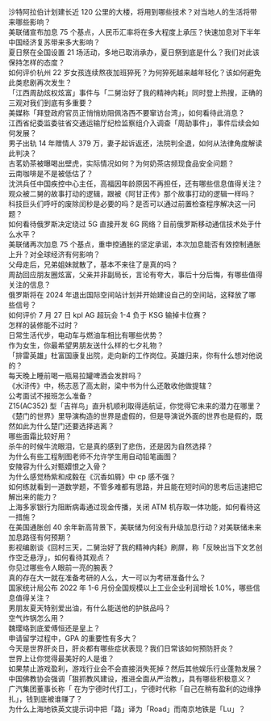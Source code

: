 沙特阿拉伯计划建长近 120 公里的大楼，将用到哪些技术？对当地人的生活将带来哪些影响？  
美联储宣布加息 75 个基点，人民币汇率将在多大程度上承压？快速加息对下半年中国经济复苏带来多大影响？  
夏日祭在全国设置 21 场活动，多地已取消承办，夏日祭到底是什么？我们对此该保持怎样的态度？  
如何评价杭州 22 岁女孩连续熬夜加班猝死？为何猝死越来越年轻化？该如何避免此类悲剧再次发生？  
「江西周劼炫权炫富」事件与「二舅治好了我的精神内耗」同时登上热搜，正确的三观对我们到底有多重要？  
美媒称「拜登政府官员正悄悄劝阻佩洛西不要窜访台湾」，如何看待此消息？  
江西省纪委监委驻省交通运输厅纪检监察组介入调查「周劼事件」，事件后续会如何发展？  
男子出轨 14 年赠情人 379 万，妻子起诉返还，法院判全退，如何从法律角度解读此判决？  
古茗奶茶被曝喝出壁虎，实际情况如何？为何奶茶店频现食品安全问题？  
云南咖啡是不是被低估了？  
沈洪兵任中国疾控中心主任，高福因年龄原因不再担任，还有哪些信息值得关注？  
观众被二舅的故事打动的逻辑，跟被《阿甘正传》那个故事打动的逻辑一样吗？  
科技巨头们呼吁的废除闰秒是必要的吗？是否可以通过前置检查程序解决这一问题？  
如何看待俄罗斯决定绕过 5G 直接开发 6G 网络？目前俄罗斯移动通信技术处于什么水平？  
美联储再次加息 75 个基点，重申控通胀的坚定承诺，本次加息能否有效控制通胀上升？对全球经济有何影响？  
父母走后，兄弟姐妹就散了，基本不来往了是真的吗？  
周劼回应朋友圈炫富，父亲并非副局长，言论有夸大，事后十分后悔，有哪些值得关注的信息？  
俄罗斯将在 2024 年退出国际空间站计划并开始建设自己的空间站，这释放了哪些信号？  
如何评价 7 月 27 日 kpl AG 超玩会 1-4 负于 KSG 输掉卡位赛？  
怎样的装修能不过时？  
日常生活代步，电动车与燃油车相比有哪些优势？  
作为女生，你最希望男朋友送什么样的七夕礼物？  
「排雷英雄」杜富国康复出院，走向新的工作岗位。英雄归来，你有什么想对他说的？  
每天晚上睡前喝一瓶易拉罐啤酒会发胖吗？  
《水浒传》中，杨志恶了高太尉，梁中书为什么还敢收他做提辖？  
公考面试不报班怎么准备？  
Z15(AC352) 型「吉祥鸟」直升机顺利取得适航证，你觉得它未来的潜力在哪里？  
《楚门的世界》里导演构造的世界是虚假的，但是导演说外面的世界也是假的，既然如此为什么楚门还要选择逃离？  
哪些面霜比较好用？  
杀牛的时候牛流眼泪，它是真的感到了悲伤，还是因为自然选择？  
为什么有些工程制图老师不允许学生用自动铅笔画图？  
安陵容为什么对甄嬛恨之入骨？  
为什么感觉杨紫和成毅在《沉香如屑》中 cp 感不强？  
如何练就看到一道数学题，不管多难都有思路，并且能在短时间的思考后迅速把它解出来的能力？  
上海多家银行为阻断病毒通过现金传播，关闭 ATM 机存取一体功能，如何看待这一措施？  
在美国通胀创 40 余年新高背景下，美联储为何没有升级加息行动？对美联储未来加息路径有何预期？  
影视编剧谈《回村三天，二舅治好了我的精神内耗》刷屏，称「反映出当下文艺创作空乏悬浮」，如何看待其观点？  
你见过哪些令人眼前一亮的腕表？  
真的存在大一就在准备考研的人么，大一可以为考研准备什么？  
国家统计局公布 2022 年 1-6 月份全国规模以上工业企业利润增长 1.0%，哪些信息值得关注？  
男朋友夏天特别爱出油，有什么能送他的护肤品吗？  
空气炸锅怎么用？  
魏璎珞到底爱傅恒还是皇上？  
申请留学过程中，GPA 的重要性有多大？  
今天是世界肝炎日，肝炎都有哪些症状表现？我们日常该如何预防肝炎？  
世界上让你觉得最美好的人是谁？  
如果禁止游戏盈利，游戏行业会不会直接消失死掉？然后其他娱乐行业蓬勃发展？  
中国佛教协会强调「狠抓教风建设，推进全面从严治教」，具有哪些积极意义？  
广汽集团董事长称「 在为宁德时代打工」，宁德时代称「自己在稍有盈利的边缘挣扎」，钱到底被谁赚了？  
为什么上海地铁英文提示词中把「路」译为「Road」而南京地铁是「Lu」？  
